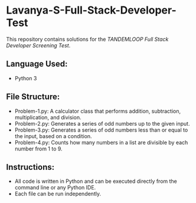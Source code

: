 # Lavanya-S-Full-Stack-Developer-Test

This repository contains solutions for the *TANDEMLOOP Full Stack Developer Screening Test*.

## Language Used:
- Python 3

## File Structure:
- Problem-1.py: A calculator class that performs addition, subtraction, multiplication, and division.
- Problem-2.py: Generates a series of odd numbers up to the given input.
- Problem-3.py: Generates a series of odd numbers less than or equal to the input, based on a condition.
- Problem-4.py: Counts how many numbers in a list are divisible by each number from 1 to 9.

## Instructions:
- All code is written in Python and can be executed directly from the command line or any Python IDE.
- Each file can be run independently.
